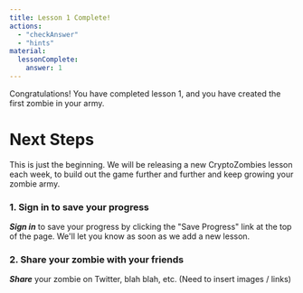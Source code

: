 ```yaml
---
title: Lesson 1 Complete!
actions:
  - "checkAnswer"
  - "hints"
material:
  lessonComplete:
    answer: 1
---
```


Congratulations! You have completed lesson 1, and you have created the first
zombie in your army.

# Next Steps

This is just the beginning. We will be releasing a new CryptoZombies lesson each
week, to build out the game further and further and keep growing your zombie
army.

### 1. Sign in to save your progress

**_Sign in_** to save your progress by clicking the "Save Progress" link at the
top of the page. We'll let you know as soon as we add a new lesson.

### 2. Share your zombie with your friends

**_Share_** your zombie on Twitter, blah blah, etc. (Need to insert images /
links)
